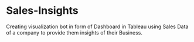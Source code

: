 # Sales-Insights
Creating visualization bot in form of Dashboard in Tableau using Sales Data of a company to provide them insights of their Business.
